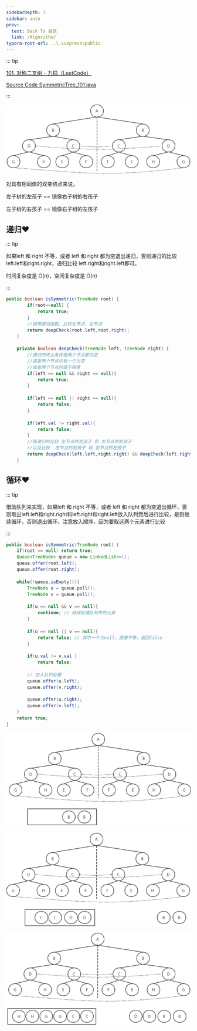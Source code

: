 ```yaml
---
sidebarDepth: 3
sidebar: auto
prev:
  text: Back To 目录
  link: /Algorithm/
typora-root-url: ..\.vuepress\public
---
```




::: tip

[101. 对称二叉树 - 力扣（LeetCode）](https://leetcode.cn/problems/symmetric-tree/)

[Source Code SymmetricTree_101.java ](https://github.com/Q10Viking/learncode/blob/main/algorithm/src/main/java/org/hzz/tree/SymmetricTree_101.java)

:::

![image-20220814185047252](/images/algorithm/image-20220814185047252.png)

对具有相同值的双亲结点来说，

左子树的左孩子 == 镜像右子树的右孩子

左子树的右孩子 == 镜像右子树的左孩子



## 递归❤️

::: tip

如果left 和 right 不等，或者 left 和 right 都为空退出递归，否则递归的比较 left.left和right.right，递归比较 left.right和right.left即可。

时间复杂度是 O(n)，空间复杂度是 O(n)

:::

```java
public boolean isSymmetric(TreeNode root) {
        if(root==null) {
            return true;
        }
        //调用递归函数，比较左节点，右节点
        return deepCheck(root.left,root.right);
    }

    private boolean deepCheck(TreeNode left, TreeNode right) {
        //递归的终止条件是两个节点都为空
        //或者两个节点中有一个为空
        //或者两个节点的值不相等
        if(left == null && right == null){
            return true;
        }

        if(left == null || right == null){
            return false;
        }

        if(left.val != right.val){
            return false;
        }
        //再递归的比较 左节点的左孩子 和 右节点的右孩子
        //以及比较  左节点的右孩子 和 右节点的左孩子
        return deepCheck(left.left,right.right) && deepCheck(left.right,right.left);
    }
```



## 循环❤️

::: tip

借助队列来实现，如果left 和 right 不等，或者 left 和 right 都为空退出循环，否则取出left.left和right.right和left.right和right.left放入队列然后进行比较，是则继续循环，否则退出循环。注意放入顺序，因为要取这两个元素进行比较

:::

```java
public boolean isSymmetric(TreeNode root) {
    if(root == null) return true;
    Queue<TreeNode> queue = new LinkedList<>();
    queue.offer(root.left);
    queue.offer(root.right);

    while(!queue.isEmpty()){
        TreeNode u = queue.poll();
        TreeNode v = queue.poll();

        if(u == null && v == null){
            continue; // 继续处理队列中的元素
        }

        if(u == null || v == null){
            return false; // 其中一个为null，直接不等，返回false
        }

        if(u.val != v.val )
            return false;

        // 加入队列处理
        queue.offer(u.left);
        queue.offer(v.right);

        queue.offer(u.right);
        queue.offer(v.left);
    }
    return true;
}
```



![image-20220814190032731](/images/algorithm/image-20220814190032731.png)

![image-20220814190104344](/images/algorithm/image-20220814190104344.png)

![image-20220814190121714](/images/algorithm/image-20220814190121714.png)